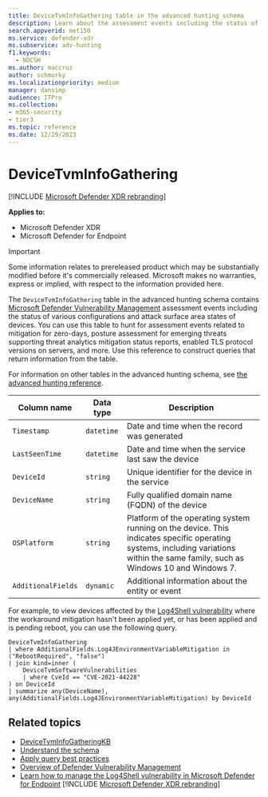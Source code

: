 ```yaml
---
title: DeviceTvmInfoGathering table in the advanced hunting schema
description: Learn about the assessment events including the status of various configurations and attack surface area states of devices in the DeviceTvmInfoGathering table of the advanced hunting schema.
search.appverid: met150
ms.service: defender-xdr
ms.subservice: adv-hunting
f1.keywords: 
  - NOCSH
ms.author: maccruz
author: schmurky
ms.localizationpriority: medium
manager: dansimp
audience: ITPro
ms.collection: 
- m365-security
- tier3
ms.topic: reference
ms.date: 12/29/2023
---
```


# DeviceTvmInfoGathering

[!INCLUDE [Microsoft Defender XDR rebranding](../includes/microsoft-defender.md)]


**Applies to:**
- Microsoft Defender XDR
- Microsoft Defender for Endpoint

> [!IMPORTANT]
> Some information relates to prereleased product which may be substantially modified before it's commercially released. Microsoft makes no warranties, express or implied, with respect to the information provided here.

The `DeviceTvmInfoGathering` table in the advanced hunting schema contains [Microsoft Defender Vulnerability Management](/microsoft-365/security/defender-vulnerability-management/defender-vulnerability-management) assessment events including the status of various configurations and attack surface area states of devices. You can use this table to hunt for assessment events related to mitigation for zero-days, posture assessment for emerging threats supporting threat analytics mitigation status reports, enabled TLS protocol versions on servers, and more. Use this reference to construct queries that return information from the table.

For information on other tables in the advanced hunting schema, see [the advanced hunting reference](advanced-hunting-schema-tables.md).

| Column name | Data type | Description |
|-------------|-----------|-------------|
| `Timestamp` | `datetime` | Date and time when the record was generated |
| `LastSeenTime` | `datetime` | Date and time when the service last saw the device |
| `DeviceId` | `string` | Unique identifier for the device in the service |
| `DeviceName` | `string` | Fully qualified domain name (FQDN) of the device |
| `OSPlatform` | `string` | Platform of the operating system running on the device. This indicates specific operating systems, including variations within the same family, such as Windows 10 and Windows 7. |
| `AdditionalFields` | `dynamic` | Additional information about the entity or event |

For example, to view devices affected by the [Log4Shell vulnerability](https://www.microsoft.com/security/blog/2021/12/11/guidance-for-preventing-detecting-and-hunting-for-cve-2021-44228-log4j-2-exploitation/) where the workaround mitigation hasn't been applied yet, or has been applied and is pending reboot, you can use the following query.

```kusto
DeviceTvmInfoGathering
| where AdditionalFields.Log4JEnvironmentVariableMitigation in ("RebootRequired", "false")
| join kind=inner (
    DeviceTvmSoftwareVulnerabilities
    | where CveId == "CVE-2021-44228"
) on DeviceId
| summarize any(DeviceName), any(AdditionalFields.Log4JEnvironmentVariableMitigation) by DeviceId
```

## Related topics
- [DeviceTvmInfoGatheringKB](advanced-hunting-devicetvminfogatheringkb-table.md)
- [Understand the schema](advanced-hunting-schema-tables.md)
- [Apply query best practices](advanced-hunting-best-practices.md)
- [Overview of Defender Vulnerability Management](/windows/security/threat-protection/microsoft-defender-atp/next-gen-threat-and-vuln-mgt)
- [Learn how to manage the Log4Shell vulnerability in Microsoft Defender for Endpoint](/microsoft-365/security/defender-endpoint/tvm-manage-log4shell-guidance)
[!INCLUDE [Microsoft Defender XDR rebranding](../includes/defender-m3d-techcommunity.md)]

